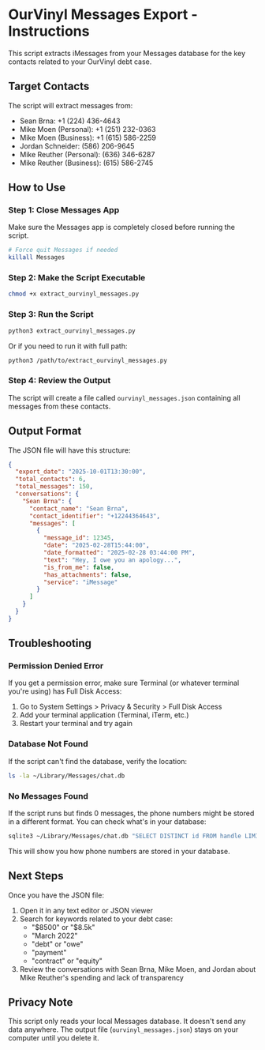 # OurVinyl Messages Export - Instructions

This script extracts iMessages from your Messages database for the key contacts related to your OurVinyl debt case.

## Target Contacts

The script will extract messages from:
- Sean Brna: +1 (224) 436-4643
- Mike Moen (Personal): +1 (251) 232-0363
- Mike Moen (Business): +1 (615) 586-2259
- Jordan Schneider: (586) 206-9645
- Mike Reuther (Personal): (636) 346-6287
- Mike Reuther (Business): (615) 586-2745

## How to Use

### Step 1: Close Messages App
Make sure the Messages app is completely closed before running the script.

```bash
# Force quit Messages if needed
killall Messages
```

### Step 2: Make the Script Executable

```bash
chmod +x extract_ourvinyl_messages.py
```

### Step 3: Run the Script

```bash
python3 extract_ourvinyl_messages.py
```

Or if you need to run it with full path:

```bash
python3 /path/to/extract_ourvinyl_messages.py
```

### Step 4: Review the Output

The script will create a file called `ourvinyl_messages.json` containing all messages from these contacts.

## Output Format

The JSON file will have this structure:

```json
{
  "export_date": "2025-10-01T13:30:00",
  "total_contacts": 6,
  "total_messages": 150,
  "conversations": {
    "Sean Brna": {
      "contact_name": "Sean Brna",
      "contact_identifier": "+12244364643",
      "messages": [
        {
          "message_id": 12345,
          "date": "2025-02-28T15:44:00",
          "date_formatted": "2025-02-28 03:44:00 PM",
          "text": "Hey, I owe you an apology...",
          "is_from_me": false,
          "has_attachments": false,
          "service": "iMessage"
        }
      ]
    }
  }
}
```

## Troubleshooting

### Permission Denied Error

If you get a permission error, make sure Terminal (or whatever terminal you're using) has Full Disk Access:

1. Go to System Settings > Privacy & Security > Full Disk Access
2. Add your terminal application (Terminal, iTerm, etc.)
3. Restart your terminal and try again

### Database Not Found

If the script can't find the database, verify the location:

```bash
ls -la ~/Library/Messages/chat.db
```

### No Messages Found

If the script runs but finds 0 messages, the phone numbers might be stored in a different format. You can check what's in your database:

```bash
sqlite3 ~/Library/Messages/chat.db "SELECT DISTINCT id FROM handle LIMIT 20;"
```

This will show you how phone numbers are stored in your database.

## Next Steps

Once you have the JSON file:

1. Open it in any text editor or JSON viewer
2. Search for keywords related to your debt case:
   - "$8500" or "$8.5k"
   - "March 2022"
   - "debt" or "owe"
   - "payment"
   - "contract" or "equity"
3. Review the conversations with Sean Brna, Mike Moen, and Jordan about Mike Reuther's spending and lack of transparency

## Privacy Note

This script only reads your local Messages database. It doesn't send any data anywhere. The output file (`ourvinyl_messages.json`) stays on your computer until you delete it.
